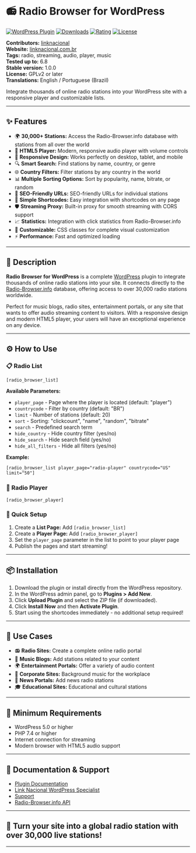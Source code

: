 # 📻 Radio Browser for WordPress

[![WordPress Plugin](https://img.shields.io/wordpress/plugin/v/lknwp-radio-browser.svg?style=flat-square)](https://wordpress.org/plugins/lknwp-radio-browser/)
[![Downloads](https://img.shields.io/wordpress/plugin/dt/lknwp-radio-browser.svg?style=flat-square)](https://wordpress.org/plugins/lknwp-radio-browser/)
[![Rating](https://img.shields.io/wordpress/plugin/r/lknwp-radio-browser.svg?style=flat-square)](https://wordpress.org/plugins/lknwp-radio-browser/)
[![License](https://img.shields.io/badge/license-GPLv2-blue.svg?style=flat-square)](https://opensource.org/licenses/GPL-2.0)

**Contributors:** [linknacional](https://github.com/LinkNacional)  
**Website:** [linknacional.com.br](https://www.linknacional.com.br/)  
**Tags:** radio, streaming, audio, player, music  
**Tested up to:** 6.8  
**Stable version:** 1.0.0  
**License:** GPLv2 or later  
**Translations:** English / Portuguese (Brazil)

Integrate thousands of online radio stations into your WordPress site with a responsive player and customizable lists.

---


## ✨ Features

- 🌍 **30,000+ Stations:** Access the Radio-Browser.info database with stations from all over the world
- 🎵 **HTML5 Player:** Modern, responsive audio player with volume controls
- 📱 **Responsive Design:** Works perfectly on desktop, tablet, and mobile
- 🔍 **Smart Search:** Find stations by name, country, or genre
- 🌐 **Country Filters:** Filter stations by any country in the world
- 📊 **Multiple Sorting Options:** Sort by popularity, name, bitrate, or random
- 🔗 **SEO-Friendly URLs:** SEO-friendly URLs for individual stations
- 🎯 **Simple Shortcodes:** Easy integration with shortcodes on any page
- 🛡️ **Streaming Proxy:** Built-in proxy for smooth streaming with CORS support
- 📈 **Statistics:** Integration with click statistics from Radio-Browser.info
- 🎨 **Customizable:** CSS classes for complete visual customization
- ⚡ **Performance:** Fast and optimized loading

---


## 📝 Description

**Radio Browser for WordPress** is a complete [WordPress](https://www.linknacional.com.br/wordpress/) plugin to integrate thousands of online radio stations into your site. It connects directly to the [Radio-Browser.info](https://www.radio-browser.info/) database, offering access to over 30,000 radio stations worldwide.

Perfect for music blogs, radio sites, entertainment portals, or any site that wants to offer audio streaming content to visitors. With a responsive design and modern HTML5 player, your users will have an exceptional experience on any device.

---


## ⚙️ How to Use

### 📋 Radio List
```
[radio_browser_list]
```

**Available Parameters:**
- `player_page` - Page where the player is located (default: "player")
- `countrycode` - Filter by country (default: "BR")
- `limit` - Number of stations (default: 20)
- `sort` - Sorting: "clickcount", "name", "random", "bitrate"
- `search` - Predefined search term
- `hide_country` - Hide country filter (yes/no)
- `hide_search` - Hide search field (yes/no)
- `hide_all_filters` - Hide all filters (yes/no)

**Example:**
```
[radio_browser_list player_page="radio-player" countrycode="US" limit="50"]
```

### 🎵 Radio Player
```
[radio_browser_player]
```

### 🚀 Quick Setup
1. Create a **List Page:** Add `[radio_browser_list]`
2. Create a **Player Page:** Add `[radio_browser_player]`
3. Set the `player_page` parameter in the list to point to your player page
4. Publish the pages and start streaming!

---


## 📦 Installation

1. Download the plugin or install directly from the WordPress repository.
2. In the WordPress admin panel, go to **Plugins > Add New**.
3. Click **Upload Plugin** and select the ZIP file (if downloaded).
4. Click **Install Now** and then **Activate Plugin**.
5. Start using the shortcodes immediately - no additional setup required!

---


## 🎯 Use Cases

- 📻 **Radio Sites:** Create a complete online radio portal
- 🎵 **Music Blogs:** Add stations related to your content
- 🌍 **Entertainment Portals:** Offer a variety of audio content
- 🏢 **Corporate Sites:** Background music for the workplace
- 📰 **News Portals:** Add news radio stations
- 🎓 **Educational Sites:** Educational and cultural stations

---


## 🔧 Minimum Requirements

- WordPress 5.0 or higher
- PHP 7.4 or higher
- Internet connection for streaming
- Modern browser with HTML5 audio support

---


## 📖 Documentation & Support

- [Plugin Documentation](https://wordpress.org/plugins/lknwp-radio-browser/)
- [Link Nacional WordPress Specialist](https://www.linknacional.com.br/wordpress/)
- [Support](https://www.linknacional.com.br/wordpress/suporte/)
- [Radio-Browser.info API](https://www.radio-browser.info/)

---


## 📢 Turn your site into a global radio station with over 30,000 live stations!

---